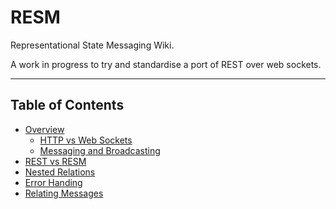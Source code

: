 RESM
====

Representational State Messaging Wiki.

A work in progress to try and standardise a port of REST over web sockets.

---

Table of Contents
-----------------

- [Overview](overview/README.md)
  - [HTTP vs Web Sockets](overview/http-vs-web-sockets.md)
  - [Messaging and Broadcasting](overview/messaging-and-broadcasting.md)
- [REST vs RESM](rest-vs-resm.md)
- [Nested Relations](nested-relations.md)
- [Error Handing](error-handling.md)
- [Relating Messages](relating-messages.md)

